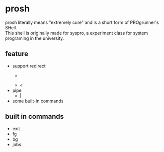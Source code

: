 # prosh 

prosh literally means "extremely cure" and is a short form of PROgrunner's SHell.  
This shell is originally made for syspro, a experiment class for system programing in the university.

## feature
- support redirect
  - >
  - <
- pipe
  - |
- some built-in commands

## built in commands
- exit
- fg
- bg
- jobs
